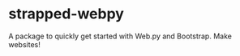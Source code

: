 strapped-webpy
==============

A package to quickly get started with Web.py and Bootstrap. Make websites!
